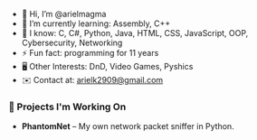 - 👋 Hi, I’m @arielmagma
- 🌱 I’m currently learning: Assembly, C++
- 📖 I know: C, C#, Python, Java, HTML, CSS, JavaScript, OOP, Cybersecurity, Networking
- ⚡ Fun fact: programming for 11 years
- 🖥️ Other Interests: DnD, Video Games, Pyshics
- ✉️ Contact at: arielk2909@gmail.com

### 🚧 Projects I'm Working On
- **PhantomNet** – My own network packet sniffer in Python.

